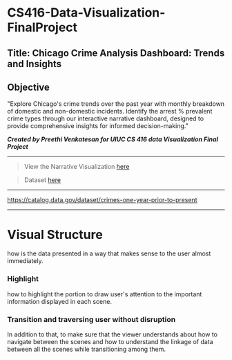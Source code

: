 # CS416-Data-Visualization-FinalProject

## Title: Chicago Crime Analysis Dashboard: Trends and Insights

## Objective
"Explore Chicago's crime trends over the past year with monthly breakdown of domestic and non-domestic incidents. 
Identify the arrest % prevalent crime types through our interactive narrative dashboard, designed to provide comprehensive insights for informed decision-making."

***Created by Preethi Venkatesan for UIUC CS 416 data Visualization Final Project***

---

> View the Narrative Visualization [here](https://preethiv07.github.io/CS416-Data-Visualization-FinalProject/)

> Dataset [here](https://catalog.data.gov/dataset/crimes-one-year-prior-to-present/resource/e3a0a89d-cab5-4280-b6a5-20a1781139c3
)

---


https://catalog.data.gov/dataset/crimes-one-year-prior-to-present

---
# Visual Structure
how is the data presented in a way that makes sense to the user almost immediately. 
### Highlight
 how to highlight the portion to draw user's attention to the important information displayed in each scene.
### Transition and traversing user without disruption
  In addition to that, to make sure that the viewer understands about how to navigate between the scenes and how to understand the linkage of data between all the scenes while transitioning among them.